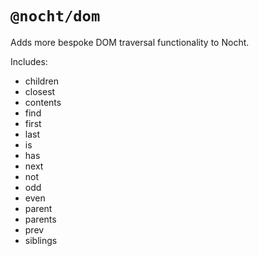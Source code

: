 # `@nocht/dom`

Adds more bespoke DOM traversal functionality to Nocht.

Includes:

- children
- closest
- contents
- find
- first
- last
- is
- has
- next
- not
- odd
- even
- parent
- parents
- prev
- siblings